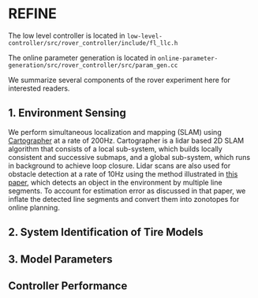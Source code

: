 # REFINE
The low level controller is located in `low-level-controller/src/rover_controller/include/fl_llc.h`

The online parameter generation is located in `online-parameter-generation/src/rover_controller/src/param_gen.cc`

We summarize several components of the rover experiment here for interested readers. 

## 1. Environment Sensing

We perform simultaneous localization and mapping (SLAM) using [Cartographer](https://ieeexplore.ieee.org/abstract/document/7487258) at a rate of 200Hz. Cartographer is a lidar based 2D SLAM algorithm that consists of a local sub-system, which builds locally consistent and successive submaps, and a global sub-system, which runs in background to achieve loop closure. Lidar scans are also used for obstacle detection at a rate of 10Hz using the method illustrated in [this paper](https://ieeexplore.ieee.org/document/8003904), which detects an object in the environment by multiple line segments. To account for estimation error as discussed in that paper, we inflate the detected line segments and convert them into zonotopes for online planning.

## 2. System Identification of Tire Models


## 3. Model Parameters 

## Controller Performance

